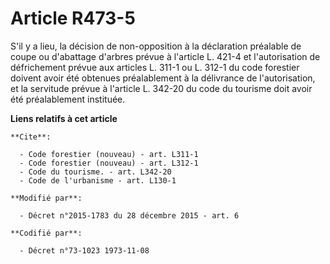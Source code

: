 # Article R473-5

S'il y a lieu, la décision de non-opposition à la déclaration préalable de coupe ou d'abattage d'arbres prévue à l'article L.
421-4 et l'autorisation de défrichement prévue aux articles L. 311-1 ou L. 312-1 du code forestier doivent avoir été obtenues
préalablement à la délivrance de l'autorisation, et la servitude prévue à l'article L. 342-20 du code du tourisme doit avoir
été préalablement instituée.

**Liens relatifs à cet article**

	**Cite**:

	  - Code forestier (nouveau) - art. L311-1
	  - Code forestier (nouveau) - art. L312-1
	  - Code du tourisme. - art. L342-20
	  - Code de l'urbanisme - art. L130-1

	**Modifié par**:

	  - Décret n°2015-1783 du 28 décembre 2015 - art. 6

	**Codifié par**:

	  - Décret n°73-1023 1973-11-08
